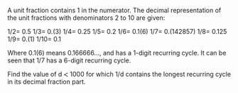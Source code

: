    <p>A unit fraction contains 1 in the numerator. The decimal representation of the unit fractions with denominators 2 to 10 are given:</p>    1/2=&nbsp;0.5   1/3=&nbsp;0.(3)   1/4=&nbsp;0.25   1/5=&nbsp;0.2   1/6=&nbsp;0.1(6)   1/7=&nbsp;0.(142857)   1/8=&nbsp;0.125   1/9=&nbsp;0.(1)   1/10=&nbsp;0.1    <p>Where 0.1(6) means 0.166666..., and has a 1-digit recurring cycle. It can be seen that 1/7 has a 6-digit recurring cycle.</p> <p>Find the value of d <img src='images/symbol_lt.gif' width='10' height='10' alt='&lt;' border='0' style='vertical-align:middle;' /> 1000 for which 1/d contains the longest recurring cycle in its decimal fraction part.</p>   